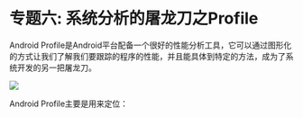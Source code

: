 # 专题六: 系统分析的屠龙刀之Profile

Android Profile是Android平台配备一个很好的性能分析工具，它可以通过图形化的方式让我们了解我们要跟踪的程序的性能，并且能具体到特定的方法，成为了系统开发的另一把屠龙刀。

<img src="..\Images\log_sword.png">

Android Profile主要是用来定位：








